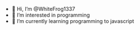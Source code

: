 - 👋 Hi, I’m @WhiteFrog1337
- 👀 I’m interested in programming
- 🌱 I’m currently learning programming to javascript
